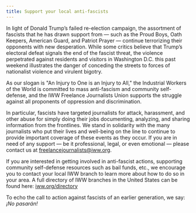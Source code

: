 ```yaml
---
title: Support your local anti-fascists
---
```

In light of Donald Trump’s failed re-election campaign, the assortment of fascists that he has drawn support from — such as the Proud Boys, Oath Keepers, American Guard, and Patriot Prayer — continue terrorizing their opponents with new desperation. While some critics believe that Trump’s electoral defeat signals the end of the fascist threat, the violence perpetrated against residents and visitors in Washington D.C. this past weekend illustrates the danger of conceding the streets to forces of nationalist violence and virulent bigotry.

As our slogan is "An Injury to One is an Injury to All," the Industrial Workers of the World is committed to mass anti-fascism and community self-defense, and the IWW Freelance Journalists Union supports the struggle against all proponents of oppression and discrimination.

In particular, fascists have targeted journalists for attack, harassment, and other abuse for simply doing their jobs documenting, analyzing, and sharing information from the frontlines. We stand in solidarity with the many journalists who put their lives and well-being on the line to continue to provide important coverage of these events as they occur. If you are in need of any support — be it professional, legal, or even emotional — please contact us at [freelancejournalists@iww.org](mailto:freelancejournalists@iww.org).

If you are interested in getting involved in anti-fascist actions, supporting community self-defense resources such as bail funds, etc., we encourage you to contact your local IWW branch to learn more about how to do so in your area. A full directory of IWW branches in the United States can be found here: [iww.org/directory](https://iww.org/directory)

To echo the call to action against fascists of an earlier generation, we say: _¡No pasarán!_
